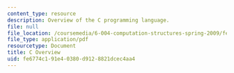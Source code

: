 ```yaml
---
content_type: resource
description: Overview of the C programming language.
file: null
file_location: /coursemedia/6-004-computation-structures-spring-2009/fe6774c191e40380d9128821dcec4aa4_MIT6_004s09_study_c_overview.pdf
file_type: application/pdf
resourcetype: Document
title: C Overview
uid: fe6774c1-91e4-0380-d912-8821dcec4aa4
---
```

